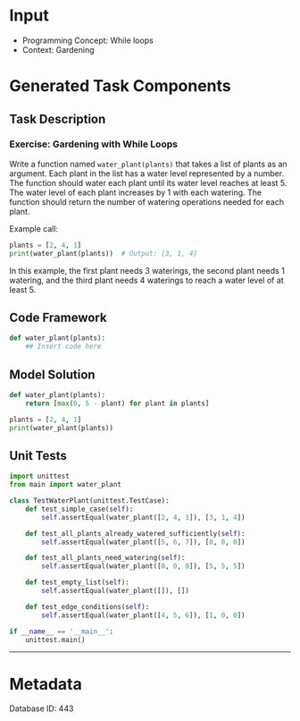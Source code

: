 # Input
- Programming Concept: While loops
- Context: Gardening

# Generated Task Components
## Task Description
### Exercise: Gardening with While Loops

Write a function named `water_plant(plants)` that takes a list of plants as an argument. Each plant in the list has a water level represented by a number. The function should water each plant until its water level reaches at least 5. The water level of each plant increases by 1 with each watering. The function should return the number of watering operations needed for each plant.

Example call:
```python
plants = [2, 4, 1]
print(water_plant(plants))  # Output: [3, 1, 4]
```

In this example, the first plant needs 3 waterings, the second plant needs 1 watering, and the third plant needs 4 waterings to reach a water level of at least 5.

## Code Framework
```python
def water_plant(plants):
    ## Insert code here
```

## Model Solution
```python
def water_plant(plants):
    return [max(0, 5 - plant) for plant in plants]

plants = [2, 4, 1]
print(water_plant(plants))
```

## Unit Tests
```python
import unittest
from main import water_plant

class TestWaterPlant(unittest.TestCase):
    def test_simple_case(self):
        self.assertEqual(water_plant([2, 4, 1]), [3, 1, 4])

    def test_all_plants_already_watered_sufficiently(self):
        self.assertEqual(water_plant([5, 6, 7]), [0, 0, 0])

    def test_all_plants_need_watering(self):
        self.assertEqual(water_plant([0, 0, 0]), [5, 5, 5])

    def test_empty_list(self):
        self.assertEqual(water_plant([]), [])

    def test_edge_conditions(self):
        self.assertEqual(water_plant([4, 5, 6]), [1, 0, 0])

if __name__ == '__main__':
    unittest.main()
```
___
# Metadata
Database ID: 443
